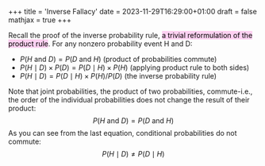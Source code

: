 +++
title = 'Inverse Fallacy'
date = 2023-11-29T16:29:00+01:00
draft = false
mathjax = true
+++

Recall the proof of the inverse probability rule, <mark style="background: #FFB8EBA6;">a trivial reformulation of the product rule</mark>. For any nonzero probability event $\mathrm{H}$ and D:

- $P(H$ and $D)=P(D$ and $H)$ (product of probabilities commute)
- $P(H \mid D) \times P(D)=P(D \mid H) \times P(H)$ (applying product rule to both sides)
- $P(H \mid D)=P(D \mid H) \times P(H) / P(D)$ (the inverse probability rule)

Note that joint probabilities, the product of two probabilities, commute-i.e., the order of the individual probabilities does not change the result of their product:
$$
P(H \text { and } D)=P(D \text { and } H)
$$
As you can see from the last equation, conditional probabilities do not commute:
$$
P(H \mid D) \neq P(D \mid H)
$$
